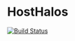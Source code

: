 # HostHalos

[![Build Status](https://github.com/gaetanfacchinetti/HostHalos.jl/actions/workflows/CI.yml/badge.svg?branch=main)](https://github.com/gaetanfacchinetti/HostHalos.jl/actions/workflows/CI.yml?query=branch%3Amain)
